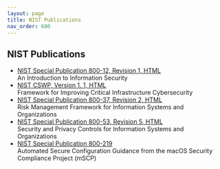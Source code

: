 ```yaml
---
layout: page
title: NIST Publications 
nav_order: 600 
---
```


##  NIST Publications
* [NIST Special Publication 800-12, Revision 1, HTML](https://nist-sp-800-12-r1.bsafes.com/)<br>An Introduction to Information Security
* [NIST CSWP, Version 1. 1, HTML](https://nist-cybersecurity-framework-r1-1.bsafes.com/)<br>Framework for Improving Critical Infrastructure Cybersecurity
* [NIST Special Publication 800-37, Revision 2, HTML](https://nist-sp-800-37-r2.bsafes.com/)<br>Risk Management Framework for Information Systems and Organizations
* [NIST Special Publication 800-53, Revision 5, HTML](https://nist-sp-800-53-r5.bsafes.com/)<br>Security and Privacy Controls for Information Systems and Organizations
* [NIST Special Publication 800-219](https://www.nist.gov/publications/automated-secure-configuration-guidance-macos-security-compliance-project-mscp)<br>Automated Secure Configuration Guidance from the macOS Security Compliance Project (mSCP)
